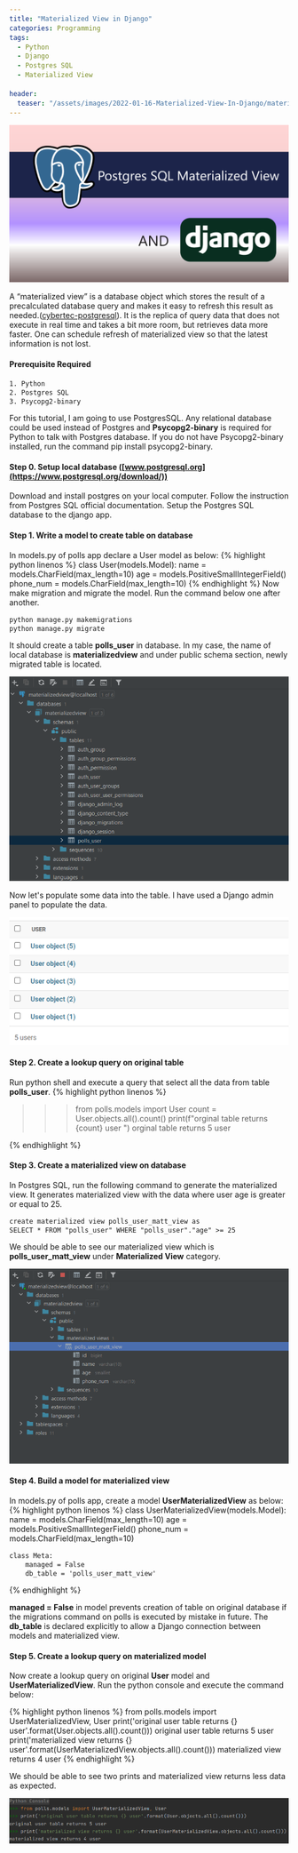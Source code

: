 ```yaml
---
title: "Materialized View in Django"
categories: Programming
tags:
  - Python
  - Django
  - Postgres SQL
  - Materialized View

header:
  teaser: "/assets/images/2022-01-16-Materialized-View-In-Django/materialized_view.png"
---
```


![Materialized View](/assets/images/2022-01-16-Materialized-View-In-Django/materialized_view.png)

A “materialized view” is a database object which stores the result of a precalculated database query and makes it easy to refresh this result as needed.([cybertec-postgresql](https://www.cybertec-postgresql.com/en/creating-and-refreshing-materialized-views-in-postgresql/)). It is the replica of query data that does not execute in real time and takes a bit more room, but retrieves data more faster. One can schedule refresh of materialized view so that the latest information is not lost.

#### Prerequisite Required

    1. Python
    2. Postgres SQL
    3. Psycopg2-binary

For this tutorial, I am going to use PostgresSQL. Any relational database could be used instead of Postgres and **Psycopg2-binary** is required for Python to talk with Postgres database. If you do not have Psycopg2-binary installed, run the command pip install psycopg2-binary.

#### Step 0. Setup local database ([www.postgresql.org](https://www.postgresql.org/download/))

Download and install postgres on your local computer. Follow the instruction from Postgres SQL official documentation. Setup the Postgres SQL database to the django app.

#### Step 1. Write a model to create table on database

In models.py of polls app declare a User model as below:
{% highlight python linenos %}
class User(models.Model):
name = models.CharField(max_length=10)
age = models.PositiveSmallIntegerField()
phone_num = models.CharField(max_length=10)
{% endhighlight %}
Now make migration and migrate the model. Run the command below one after another.

    python manage.py makemigrations
    python manage.py migrate

It should create a table **polls_user** in database. In my case, the name of local database is **materializedview** and under public schema section, newly migrated table is located.

![polls_user](/assets/images/2022-01-16-Materialized-View-In-Django/polls_user.PNG)

Now let's populate some data into the table. I have used a Django admin panel to populate the data.

![user_data](/assets/images/2022-01-16-Materialized-View-In-Django/user_data.PNG)
#### Step 2. Create a lookup query on original table
Run python shell and execute a query that select all the data from table **polls_user**.
{% highlight python linenos %}
>>> from polls.models import User
>>> count = User.objects.all().count()
>>> print(f"orginal table returns {count} user ")
orginal table returns 5 user

{% endhighlight %}
#### Step 3. Create a materialized view on database
In Postgres SQL, run the following command to generate the materialized view. It generates materialized view with the data where user age is greater or equal to 25.

    create materialized view polls_user_matt_view as
    SELECT * FROM "polls_user" WHERE "polls_user"."age" >= 25

We should be able to see our materialized view which is **polls_user_matt_view** under **Materialized View** category.

![matt_view](/assets/images/2022-01-16-Materialized-View-In-Django/matt_view.PNG)

#### Step 4. Build a model for materialized view
In models.py of polls app, create a model **UserMaterializedView** as below:
{% highlight python linenos %}
class UserMaterializedView(models.Model):
    name = models.CharField(max_length=10)
    age = models.PositiveSmallIntegerField()
    phone_num = models.CharField(max_length=10)

    class Meta:
        managed = False
        db_table = 'polls_user_matt_view'
{% endhighlight %}

 **managed = False** in model prevents creation of table on original database if the migrations command on polls is executed by mistake in future. The **db_table** is declared explicitly to allow a Django connection between models and materialized view.

#### Step 5. Create a lookup query on materialized model
Now create a lookup query on original **User** model and **UserMaterializedView**. Run the python console and execute the command below:

{% highlight python linenos %}
from polls.models import UserMaterializedView, User
print('original user table returns {} user'.format(User.objects.all().count()))
original user table returns 5 user
print('materialized view returns {} user'.format(UserMaterializedView.objects.all().count()))
materialized view returns 4 user
{% endhighlight %}

We should be able to see two prints and materialized view returns less data as expected.

![result](/assets/images/2022-01-16-Materialized-View-In-Django/result.PNG)
